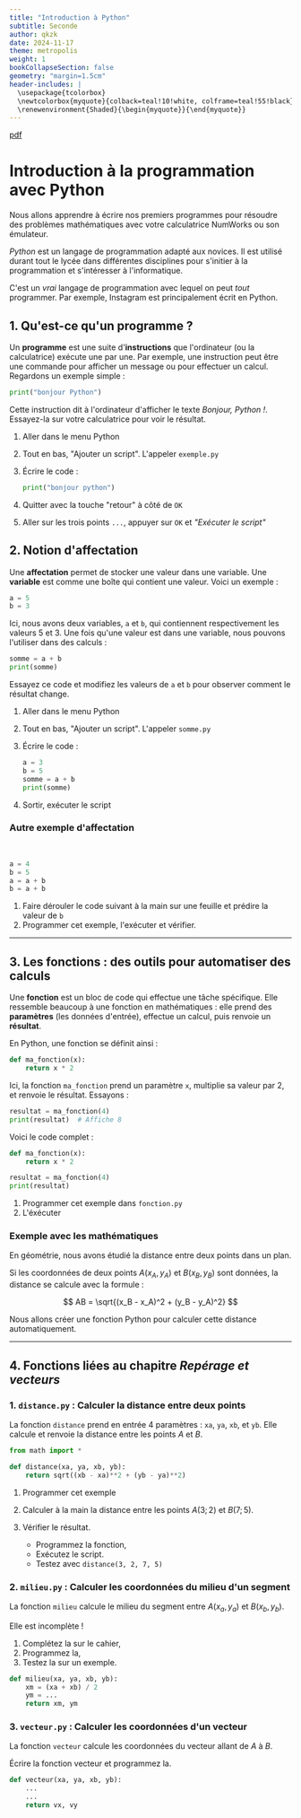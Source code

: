```yaml
---
title: "Introduction à Python"
subtitle: Seconde
author: qkzk
date: 2024-11-17
theme: metropolis
weight: 1
bookCollapseSection: false
geometry: "margin=1.5cm"
header-includes: |
  \usepackage{tcolorbox}
  \newtcolorbox{myquote}{colback=teal!10!white, colframe=teal!55!black}
  \renewenvironment{Shaded}{\begin{myquote}}{\end{myquote}}
---
```


[pdf](./intro_python.pdf)

# Introduction à la programmation avec Python

Nous allons apprendre à écrire nos premiers programmes pour résoudre des problèmes mathématiques avec votre calculatrice NumWorks ou son émulateur.

_Python_ est un langage de programmation adapté aux novices. Il est utilisé durant tout le lycée dans différentes disciplines pour s'initier à la programmation et s'intéresser à l'informatique.

C'est un _vrai_ langage de programmation avec lequel on peut _tout_ programmer. Par exemple, Instagram est principalement écrit en Python.

## 1. Qu'est-ce qu'un programme ?

Un **programme** est une suite d'**instructions** que l'ordinateur (ou la calculatrice) exécute une par une. Par exemple, une instruction peut être une commande pour afficher un message ou pour effectuer un calcul. Regardons un exemple simple :

```python
print("bonjour Python")
```

Cette instruction dit à l'ordinateur d'afficher le texte _Bonjour, Python !_. Essayez-la sur votre calculatrice pour voir le résultat.

1. Aller dans le menu Python
2. Tout en bas, "Ajouter un script". L'appeler `exemple.py`
3. Écrire le code :

   ```python
   print("bonjour python")
   ```

4. Quitter avec la touche "retour" à côté de `OK`
5. Aller sur les trois points `...`, appuyer sur `OK` et _"Exécuter le script"_

## 2. Notion d'affectation

Une **affectation** permet de stocker une valeur dans une variable. Une **variable** est comme une boîte qui contient une valeur. Voici un exemple :

```python
a = 5
b = 3
```

Ici, nous avons deux variables, `a` et `b`, qui contiennent respectivement les valeurs 5 et 3. Une fois qu'une valeur est dans une variable, nous pouvons l'utiliser dans des calculs :

```python
somme = a + b
print(somme)
```

Essayez ce code et modifiez les valeurs de `a` et `b` pour observer comment le résultat change.

1. Aller dans le menu Python
2. Tout en bas, "Ajouter un script". L'appeler `somme.py`
3. Écrire le code :

   ```python
   a = 3
   b = 5
   somme = a + b
   print(somme)
   ```

4. Sortir, exécuter le script

### Autre exemple d'affectation

$~$

```python
a = 4
b = 5
a = a + b
b = a + b
```

1. Faire dérouler le code suivant à la main sur une feuille et prédire la valeur de `b`
2. Programmer cet exemple, l'exécuter et vérifier.

---

## 3. Les fonctions : des outils pour automatiser des calculs

Une **fonction** est un bloc de code qui effectue une tâche spécifique. Elle ressemble beaucoup à une fonction en mathématiques : elle prend des **paramètres** (les données d'entrée), effectue un calcul, puis renvoie un **résultat**.

En Python, une fonction se définit ainsi :

```python
def ma_fonction(x):
    return x * 2
```

Ici, la fonction `ma_fonction` prend un paramètre `x`, multiplie sa valeur par 2, et renvoie le résultat. Essayons :

```python
resultat = ma_fonction(4)
print(resultat)  # Affiche 8
```

Voici le code complet :

```python
def ma_fonction(x):
    return x * 2

resultat = ma_fonction(4)
print(resultat)
```

1. Programmer cet exemple dans `fonction.py`
2. L'éxécuter

### Exemple avec les mathématiques

En géométrie, nous avons étudié la distance entre deux points dans un plan.

Si les coordonnées de deux points $A(x_A, y_A)$ et $B(x_B, y_B)$ sont données, la distance se calcule avec la formule :

$$
AB = \sqrt{(x_B - x_A)^2 + (y_B - y_A)^2}
$$

Nous allons créer une fonction Python pour calculer cette distance automatiquement.

---

## 4. Fonctions liées au chapitre _Repérage et vecteurs_

### **1. `distance.py` : Calculer la distance entre deux points**

La fonction `distance` prend en entrée 4 paramètres : `xa`, `ya`, `xb`, et `yb`. Elle calcule et renvoie la distance entre les points $A$ et $B$.

```python
from math import *

def distance(xa, ya, xb, yb):
    return sqrt((xb - xa)**2 + (yb - ya)**2)
```

1. Programmer cet exemple
2. Calculer à la main la distance entre les points $A(3; 2)$ et $B(7; 5)$.
3. Vérifier le résultat.

   - Programmez la fonction,
   - Exécutez le script.
   - Testez avec `distance(3, 2, 7, 5)`

### **2. `milieu.py` : Calculer les coordonnées du milieu d'un segment**

La fonction `milieu` calcule le milieu du segment entre $A(x_a, y_a)$ et $B(x_b, y_b)$.

Elle est incomplète !

1. Complétez la sur le cahier,
2. Programmez la,
3. Testez la sur un exemple.

```python
def milieu(xa, ya, xb, yb):
    xm = (xa + xb) / 2
    ym = ...
    return xm, ym
```

### **3. `vecteur.py` : Calculer les coordonnées d'un vecteur**

La fonction `vecteur` calcule les coordonnées du vecteur allant de $A$ à $B$.

Écrire la fonction vecteur et programmez la.

```python
def vecteur(xa, ya, xb, yb):
    ...
    ...
    return vx, vy
```
